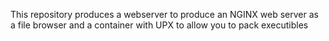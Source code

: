 This repository produces a webserver to produce an NGINX web server as a file browser and a container with UPX to allow you to pack executibles

